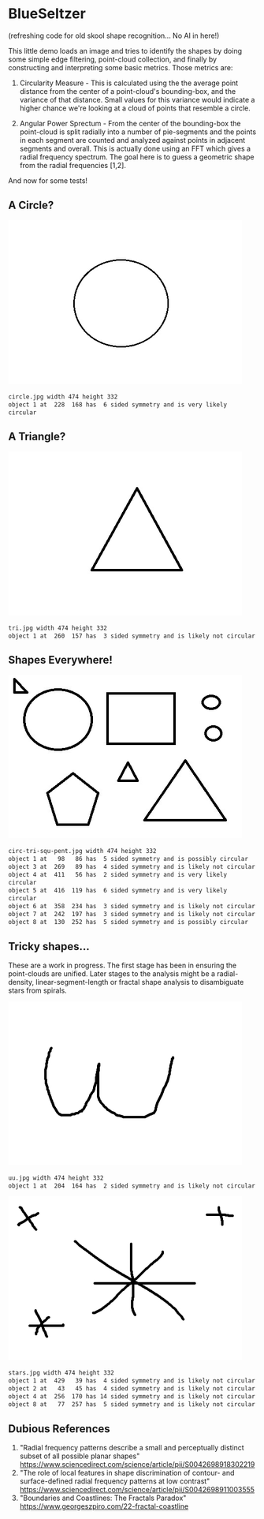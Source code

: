 # BlueSeltzer
(refreshing code for old skool shape recognition... No AI in here!)

This little demo loads an image and tries to identify the shapes by doing some
simple edge filtering, point-cloud collection, and finally by constructing and
interpreting some basic metrics. Those metrics are:

1. Circularity Measure - This is calculated using the
the average point distance
from the center of a point-cloud's bounding-box, 
and the variance of that distance. Small values for this
variance would indicate a higher chance we're looking at a cloud of points that
resemble a circle.

2. Angular Power Sprectum - From the center of the bounding-box the point-cloud is
split radially into a number of pie-segments and the points in each segment are
counted and analyzed against points in adjacent segments and overall. This is actually done using an FFT
which gives a radial frequency spectrum. The goal here is to guess a geometric shape from the
radial frequencies [1,2].

And now for some tests!

## A Circle?

![s](circle.jpg)
```
circle.jpg width 474 height 332
object 1 at  228  168 has  6 sided symmetry and is very likely circular
```

## A Triangle?

![s](tri.jpg)
```
tri.jpg width 474 height 332
object 1 at  260  157 has  3 sided symmetry and is likely not circular
```

## Shapes Everywhere!

![s](circ-tri-squ-pent.jpg)
```
circ-tri-squ-pent.jpg width 474 height 332
object 1 at   98   86 has  5 sided symmetry and is possibly circular
object 3 at  269   89 has  4 sided symmetry and is likely not circular
object 4 at  411   56 has  2 sided symmetry and is very likely circular
object 5 at  416  119 has  6 sided symmetry and is very likely circular
object 6 at  358  234 has  3 sided symmetry and is likely not circular
object 7 at  242  197 has  3 sided symmetry and is likely not circular
object 8 at  130  252 has  5 sided symmetry and is possibly circular
```

## Tricky shapes...

These are a work in progress. The first stage has been in ensuring the point-clouds
are unified. Later stages to the analysis might be a radial-density,
linear-segment-length or fractal shape analysis to disambiguate stars from spirals.

![s](uu.jpg)
```
uu.jpg width 474 height 332
object 1 at  204  164 has  2 sided symmetry and is likely not circular
```

![s](stars.jpg)
```
stars.jpg width 474 height 332
object 1 at  429   39 has  4 sided symmetry and is likely not circular
object 2 at   43   45 has  4 sided symmetry and is likely not circular
object 4 at  256  170 has 14 sided symmetry and is likely not circular
object 8 at   77  257 has  5 sided symmetry and is likely not circular
```

## Dubious References

1. "Radial frequency patterns describe a small and perceptually distinct subset of all possible planar shapes" https://www.sciencedirect.com/science/article/pii/S0042698918302219
2. "The role of local features in shape discrimination of contour- and surface-defined radial frequency patterns at low contrast" https://www.sciencedirect.com/science/article/pii/S0042698911003555
3. "Boundaries and Coastlines: The Fractals Paradox" https://www.georgeszpiro.com/22-fractal-coastline